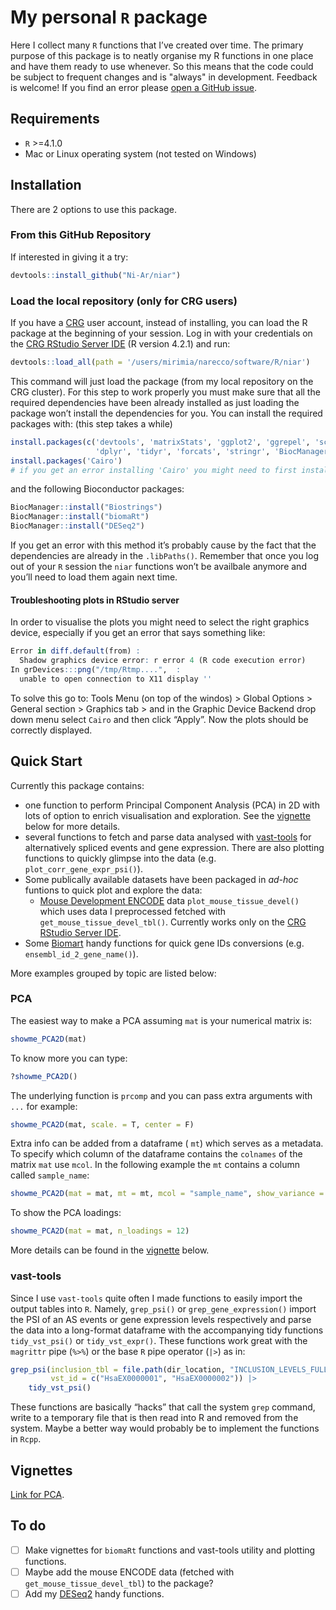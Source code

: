 # My personal `R` package

Here I collect many `R` functions that I’ve created over time. The primary purpose of this package is to neatly organise my R functions in one place and have them ready to use whenever. So this means that the code could be subject to frequent changes and is "always" in development. Feedback is welcome!
If you find an error please [open a GitHub issue](https://github.com/Ni-Ar/niar/issues/new).

## Requirements
 - `R` >=4.1.0
 - Mac or Linux operating system (not tested on Windows)

## Installation

There are 2 options to use this package.

### From this GitHub Repository

If interested in giving it a try:
```R
devtools::install_github("Ni-Ar/niar")
```

### Load the local repository (only for CRG users)

If you have a [CRG](https://www.crg.eu/) user account, instead of installing, you can load the R package at the beginning of your session. Log in with your credentials on the [CRG RStudio Server IDE](https://rstudio42.linux.crg.es/) (R version 4.2.1) and run:
```R
devtools::load_all(path = '/users/mirimia/narecco/software/R/niar')
```
This command will just load the package (from my local repository on the CRG cluster).
For this step to work properly you must make sure that all the required dependencies have been already installed as just loading the package won’t install the dependencies for you. You can install the required packages with: (this step takes a while)
```R
install.packages(c('devtools', 'matrixStats', 'ggplot2', 'ggrepel', 'scales', 'patchwork',
                   'dplyr', 'tidyr', 'forcats', 'stringr', 'BiocManager', 'XICOR', 'MetBrewer'))
install.packages('Cairo') 
# if you get an error installing 'Cairo' you might need to first install the cairographics C library your operating system from https://www.cairographics.org/download/
```

and the following Bioconductor packages:
```R
BiocManager::install("Biostrings")
BiocManager::install("biomaRt")
BiocManager::install("DESeq2")
```

If you get an error with this method it’s probably cause by the fact that the dependencies are already in the `.libPaths()`. Remember that once you log out of your `R` session the `niar` functions won’t be availbale anymore and you’ll need to load them again next time. 

#### Troubleshooting plots in RStudio server

In order to visualise the plots you might need to select the right graphics device, especially if you get an error that says something like:
```R
Error in diff.default(from) : 
  Shadow graphics device error: r error 4 (R code execution error)
In grDevices:::png("/tmp/Rtmp....",  :
  unable to open connection to X11 display ''
```

To solve this go to: Tools Menu (on top of the windos) > Global Options > General section > Graphics tab > and in the Graphic Device Backend drop down menu select `Cairo` and then click “Apply”. Now the plots should be correctly displayed.

## Quick Start

Currently this package contains:
- one function to perform Principal Component Analysis (PCA) in 2D with lots of option to enrich visualisation and exploration. See the [vignette](#Vignettes) below for more details.
- several functions to fetch and parse data analysed with [vast-tools](https://github.com/vastgroup/vast-tools) for alternatively spliced events and gene expression. There are also plotting functions to quickly glimpse into the data (e.g. `plot_corr_gene_expr_psi()`).
- Some publically available datasets have been packaged in *ad-hoc* funtions to quick plot and explore the data:
	- [Mouse Development ENCODE](https://www.encodeproject.org/mouse-development-matrix/?type=Experiment&status=released&related_series.@type=OrganismDevelopmentSeries&replicates.library.biosample.organism.scientific_name=Mus+musculus) data `plot_mouse_tissue_devel()` which uses data I preprocessed  fetched with `get_mouse_tissue_devel_tbl()`. Currently works only on the  [CRG RStudio Server IDE](https://rstudio42.linux.crg.es/).
- Some [Biomart](https://bioconductor.org/packages/release/bioc/html/biomaRt.html) handy functions for quick gene IDs conversions (e.g. `ensembl_id_2_gene_name()`).

More examples grouped by topic are listed below:

### PCA

The easiest way to make a PCA assuming `mat` is your numerical matrix is:
```R
showme_PCA2D(mat)
```

To know more you can type:
```R
?showme_PCA2D()
```

The underlying function is `prcomp` and you can pass extra arguments with `...` for example:
```R
showme_PCA2D(mat, scale. = T, center = F)
```

Extra info can be added from a dataframe  ( `mt`) which serves as a metadata. To specify which column of the dataframe contains the `colnames` of the matrix `mat` use `mcol`. In the following example the `mt` contains a column called `sample_name`:
```R
showme_PCA2D(mat = mat, mt = mt, mcol = "sample_name", show_variance = T, show_stats = T)
```

To show the PCA loadings:
```R
showme_PCA2D(mat = mat, n_loadings = 12)
```

More details can be found in the [vignette](#Vignettes) below.

### vast-tools

Since I use `vast-tools` quite often I made functions to easily import the output tables into `R`. Namely, `grep_psi()` or `grep_gene_expression()` import the PSI of an AS events or gene expression levels respectively and parse the data into a long-format dataframe with the accompanying tidy functions `tidy_vst_psi()` or `tidy_vst_expr()`. These functions work great with the `magrittr` pipe (`%>%`) or the base `R` pipe operator (`|>`) as in:
```R
grep_psi(inclusion_tbl = file.path(dir_location, "INCLUSION_LEVELS_FULL-hg38-n-v251.tab"), 
         vst_id = c("HsaEX0000001", "HsaEX0000002")) |>
    tidy_vst_psi() 
```

These functions are basically “hacks” that call the system `grep` command, write to a temporary file that is then read into R and removed from the system. Maybe a better way would probably be to implement the functions in `Rcpp`.

## Vignettes

[Link for PCA](https://htmlpreview.github.io/?https://github.com/Ni-Ar/niar/blob/main/doc/Introduction_Dim_Reduction.html).

## To do

- [ ] Make vignettes for `biomaRt` functions and vast-tools utility and plotting functions.
- [ ] Maybe add the mouse ENCODE data (fetched with `get_mouse_tissue_devel_tbl`) to the package?
- [ ] Add my [DESeq2](https://bioconductor.org/packages/release/bioc/html/DESeq2.html) handy functions.
